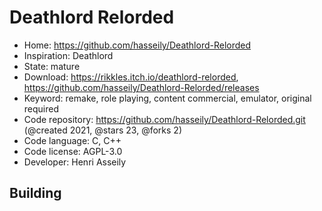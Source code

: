 # Deathlord Relorded

- Home: https://github.com/hasseily/Deathlord-Relorded
- Inspiration: Deathlord
- State: mature
- Download: https://rikkles.itch.io/deathlord-relorded, https://github.com/hasseily/Deathlord-Relorded/releases
- Keyword: remake, role playing, content commercial, emulator, original required
- Code repository: https://github.com/hasseily/Deathlord-Relorded.git (@created 2021, @stars 23, @forks 2)
- Code language: C, C++
- Code license: AGPL-3.0
- Developer: Henri Asseily

## Building
